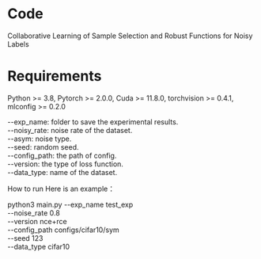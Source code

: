 # Code
Collaborative Learning of Sample Selection and  Robust Functions for Noisy Labels

# Requirements
Python >= 3.8, Pytorch >= 2.0.0, Cuda >= 11.8.0, torchvision >= 0.4.1, mlconfig >= 0.2.0


--exp_name:  folder to save the experimental results.\
--noisy_rate:  noise rate of the dataset.\
--asym:  noise type.\
--seed:  random seed.\
--config_path:  the path of config.\
--version:  the type of loss function.\
--data_type:  name of the dataset.

How to run
Here is an example：

python3  main.py --exp_name      test_exp \
                    --noise_rate    0.8                  \
                    --version       nce+rce              \
                    --config_path   configs/cifar10/sym \
                    --seed          123 \
	                  --data_type  cifar10
